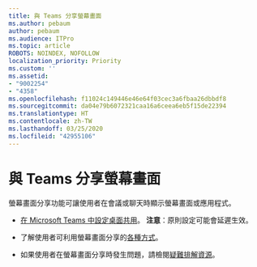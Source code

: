 ```yaml
---
title: 與 Teams 分享螢幕畫面
ms.author: pebaum
author: pebaum
ms.audience: ITPro
ms.topic: article
ROBOTS: NOINDEX, NOFOLLOW
localization_priority: Priority
ms.custom: ''
ms.assetid:
- "9002254"
- "4358"
ms.openlocfilehash: f11024c149446e46e64f03cec3a6fbaa26dbbdf8
ms.sourcegitcommit: da04e79b6072321caa16a6ceea6eb5f15de22394
ms.translationtype: HT
ms.contentlocale: zh-TW
ms.lasthandoff: 03/25/2020
ms.locfileid: "42955106"
---
```

# <a name="screen-sharing-with-teams"></a>與 Teams 分享螢幕畫面

螢幕畫面分享功能可讓使用者在會議或聊天時顯示螢幕畫面或應用程式。

- [在 Microsoft Teams 中設定桌面共用](https://docs.microsoft.com/microsoftteams/configure-desktop-sharing)。 **注意**：原則設定可能會延遲生效。 

- 了解使用者可利用螢幕畫面分享的[各種方式](https://docs.microsoft.com/microsoftteams/meeting-policies-in-teams#meeting-policy-settings---content-sharing)。 

- 如果使用者在螢幕畫面分享時發生問題，請檢閱[疑難排解資源](https://docs.microsoft.com/microsoftteams/connectivity-issues)。 
